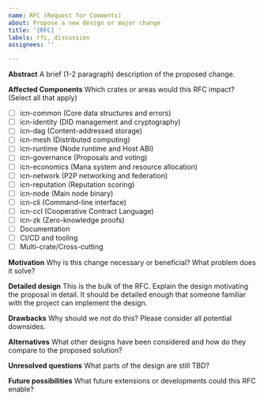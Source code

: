 ```yaml
---
name: RFC (Request for Comments)
about: Propose a new design or major change
title: '[RFC] '
labels: rfc, discussion
assignees: ''

---
```


**Abstract**
A brief (1-2 paragraph) description of the proposed change.

**Affected Components**
Which crates or areas would this RFC impact? (Select all that apply)
- [ ] icn-common (Core data structures and errors)
- [ ] icn-identity (DID management and cryptography)
- [ ] icn-dag (Content-addressed storage)
- [ ] icn-mesh (Distributed computing)
- [ ] icn-runtime (Node runtime and Host ABI)
- [ ] icn-governance (Proposals and voting)
- [ ] icn-economics (Mana system and resource allocation)
- [ ] icn-network (P2P networking and federation)
- [ ] icn-reputation (Reputation scoring)
- [ ] icn-node (Main node binary)
- [ ] icn-cli (Command-line interface)
- [ ] icn-ccl (Cooperative Contract Language)
- [ ] icn-zk (Zero-knowledge proofs)
- [ ] Documentation
- [ ] CI/CD and tooling
- [ ] Multi-crate/Cross-cutting

**Motivation**
Why is this change necessary or beneficial? What problem does it solve?

**Detailed design**
This is the bulk of the RFC. Explain the design motivating the proposal in detail.
It should be detailed enough that someone familiar with the project can implement the design.

**Drawbacks**
Why should we *not* do this? Please consider all potential downsides.

**Alternatives**
What other designs have been considered and how do they compare to the proposed solution?

**Unresolved questions**
What parts of the design are still TBD?

**Future possibilities**
What future extensions or developments could this RFC enable? 